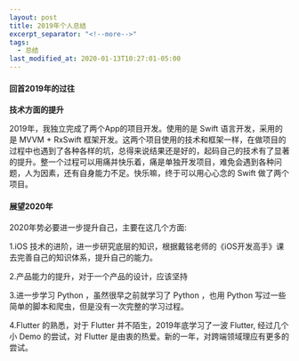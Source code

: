 ```yaml
---
layout: post
title: 2019年个人总结
excerpt_separator: "<!--more-->"
tags:
  - 总结
last_modified_at: 2020-01-13T10:27:01-05:00
---
```


#### 回首2019年的过往

**技术方面的提升**  

2019年，我独立完成了两个App的项目开发。使用的是 Swift 语言开发，采用的是 MVVM + RxSwift 框架开发。这两个项目使用的技术和框架一样，在做项目的过程中也遇到了各种各样的坑，总得来说结果还是好的，起码自己的技术有了显著的提升。整一个过程可以用痛并快乐着，痛是单独开发项目，难免会遇到各种问题，人为因素，还有自身能力不足。快乐嘛，终于可以用心心念的 Swift 做了两个项目。


#### 展望2020年

2020年势必要进一步提升自己，主要在这几个方面:

1.iOS 技术的进阶，进一步研究底层的知识，根据戴铭老师的《iOS开发高手》课去完善自己的知识体系，提升自己的能力。

2.产品能力的提升，对于一个产品的设计，应该坚持

3.进一步学习 Python ，虽然很早之前就学习了 Python ，也用 Python 写过一些简单的脚本和爬虫，但是没有一次完整的学习过程。

4.Flutter 的熟悉，对于 Flutter 并不陌生，2019年底学习了一波 Flutter, 经过几个小 Demo 的尝试，对 Flutter 是由衷的热爱。新的一年，对跨端领域理应有更多的尝试。